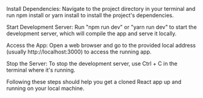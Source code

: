 Install Dependencies: Navigate to the project directory in your terminal and run npm install or yarn install to install the project's dependencies.

Start Development Server: Run "npm run dev" or "yarn run dev" to start the development server, which will compile the app and serve it locally.

Access the App: Open a web browser and go to the provided local address (usually http://localhost:3000) to access the running app.

Stop the Server: To stop the development server, use Ctrl + C in the terminal where it's running.

Following these steps should help you get a cloned React app up and running on your local machine.
